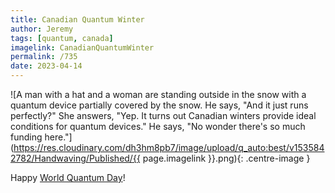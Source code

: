 ```yaml
---
title: Canadian Quantum Winter
author: Jeremy
tags: [quantum, canada]
imagelink: CanadianQuantumWinter
permalink: /735
date: 2023-04-14
---
```


![A man with a hat and a woman are standing outside in the snow with a quantum device partially covered by the snow. He says, "And it just runs perfectly?" She answers, "Yep. It turns out Canadian winters provide ideal conditions for quantum devices." He says, "No wonder there's so much funding here."](https://res.cloudinary.com/dh3hm8pb7/image/upload/q_auto:best/v1535842782/Handwaving/Published/{{ page.imagelink }}.png){: .centre-image }

Happy [World Quantum Day](https://worldquantumday.org/)!
